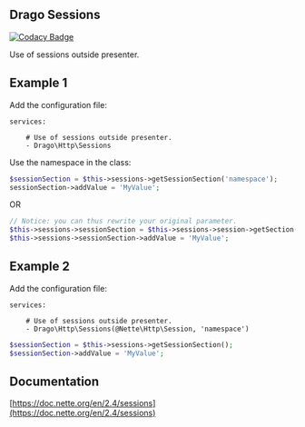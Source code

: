 ## Drago Sessions

[![Codacy Badge](https://api.codacy.com/project/badge/Grade/c97b7e9b16df47daa3c5514a9a531297)](https://www.codacy.com/app/accgit/sessions?utm_source=github.com&utm_medium=referral&utm_content=drago-ex/sessions&utm_campaign=badger)

Use of sessions outside presenter.

## Example 1

Add the configuration file:

```
services:

	# Use of sessions outside presenter.
	- Drago\Http\Sessions
```

Use the namespace in the class:

```php
$sessionSection = $this->sessions->getSessionSection('namespace');
sessionSection->addValue = 'MyValue';
```

OR

```php
// Notice: you can thus rewrite your original parameter.
$this->sessions->sessionSection = $this->sessions->session->getSection('namespace');
$this->sessions->sessionSection->addValue = 'MyValue';
```

## Example 2

Add the configuration file:

```
services:

	# Use of sessions outside presenter.
	- Drago\Http\Sessions(@Nette\Http\Session, 'namespace')
```

```php
$sessionSection = $this->sessions->getSessionSection();
$sessionSection->addValue = 'MyValue';
```

## Documentation

[https://doc.nette.org/en/2.4/sessions](https://doc.nette.org/en/2.4/sessions)
